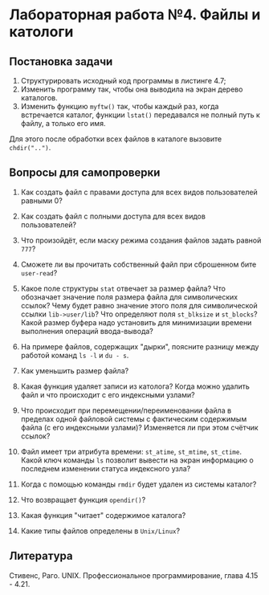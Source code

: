 # Лабораторная работа №4. Файлы и катологи

## Постановка задачи

1. Структурировать исходный код программы в листинге 4.7;
2. Изменить программу так, чтобы она выводила на экран дерево каталогов.
3. Изменить функцию `myftw()` так, чтобы каждый раз, когда встречается каталог, функции `lstat()` передавался не полный путь к файлу, а только его имя.

Для этого после обработки всех файлов в каталоге вызовите `chdir("..")`.


## Вопросы для самопроверки

1. Как создать файл с правами доступа для всех видов пользователей равными 0?

2. Как создать файл с полными доступа для всех видов пользователей?

3. Что произойдёт, если маску режима создания файлов задать равной `777`?

4. Сможете ли вы прочитать собственный файл при сброшенном бите `user-read`?

5. Какое поле структуры `stat` отвечает за размер файла? Что обозначает значение поля размера файла для символических ссылок? Чему будет равно значение этого поля для символической ссылки `lib->user/lib`? Что определяют поля `st_blksize` и `st_blocks`? Какой размер буфера надо установить для минимизации времени выполнения операций ввода-вывода?

6. На примере файлов, содержащих "дырки", поясните разницу между работой команд `ls -l` и `du - s`.

7. Как уменьшить размер файла?

8. Какая функция удаляет записи из католога? Когда можно удалить файл и что происходит с его индексными узлами?

9. Что происходит при перемещении/переименовании файла в пределах одной файловой системы с фактическим содержимым файла (с его индексными узлами)? Изменяется ли при этом счётчик ссылок?

10. Файл имеет три атрибута времени: `st_atime`, `st_mtime`, `st_ctime`. Какой ключ команды `ls` позволит вывести на экран информацию о последнем изменении статуса индексного узла?

11. Когда с помощью команды `rmdir` будет удален из системы каталог?

12. Что возвращает функция `opendir()`?

13. Какая функция "читает" содержимое каталога?

14. Какие типы файлов определены в `Unix/Linux`?


## Литература

Стивенс, Раго. UNIX. Профессиональное программирование, глава 4.15 - 4.21.
